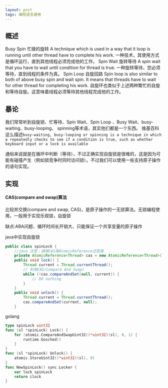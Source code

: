 ```yaml
---
layout: post
tags: 编程语言通用
---
```




## 概述

Busy Spin
忙碌的旋转
A technique which is used in a way that it loop is running until other thread have to complete his work.
一种技术，其使用方式是循环运行，直到其他线程必须完成他的工作。
Spin Wait
旋转等待
A spin wait that you have to wait until condition for thread is true.
一种旋转等待，您必须等待，直到线程的条件为真。
Spin Loop
自旋回路
Spin loop is also similar to both of above busy spin and wait spin. It means that threads have to wait for other thread for completing his work.
自旋环也类似于上述两种繁忙的自旋和等待自旋。这意味着线程必须等待其他线程完成他的工作。

## 暴论
我们常常听到自旋锁、忙等待、Spin Wait、Spin Loop 、Busy Wait、busy-waiting、busy-looping、 spinning等术语，其实他们都是一个东西。
维基百科这么描述`busy-waiting, busy-looping or spinning is a technique in which a repeatedly checks to see if a condition is true, such as whether keyboard input or a lock is available`

通俗来说就是在循环中判断（等待），不过正确实现自旋锁是很难的，这是因为可能有碰撞产生（例如锁竞争时同时访问锁）。不过我们可以使用一些支持原子操作的语句实现。

## 实现

#### CAS(compare and swap)算法

比较并交换(compare and swap, CAS)，是原子操作的一无锁算法。无锁编程使用，一般用于实现乐观锁，自旋锁

缺点:ABA问题、循环时间长开销大、只能保证一个共享变量的原子操作

java中实现自旋锁

```java
public class spinLock {
    //java 泛型；调用CAS库AtomicReference泛型类
    private AtomicReference<Thread> cas = new AtomicReference<Thread>();
    public void lock() {
        Thread current = Thread.currentThread();
        // 利用CAS(Compare And Swap)
        while (!cas.compareAndSet(null, current)) {
            // DO nothing
        }
    }
    public void unlock() {
        Thread current = Thread.currentThread();
        cas.compareAndSet(current, null);
    }
```

golang

```go
type spinLock uint32
func (sl *spinLock) Lock() {
    for !atomic.CompareAndSwapUint32((*uint32)(sl), 0, 1) {
        runtime.Gosched()
    }
}
func (sl *spinLock) Unlock() {
    atomic.StoreUint32((*uint32)(sl), 0)
}
func NewSpinLock() sync.Locker {
    var lock spinLock
    return &lock
}
```

